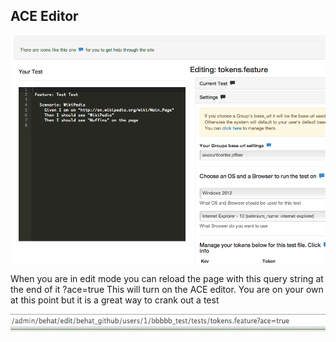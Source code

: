 ## ACE Editor

![Ace Main](images/ace_main.png)

When you are in edit mode you can reload the page with this query string at the end of it ?ace=true
This will turn on the ACE editor.
You are on your own at this point but it is a great way to crank out a test

![Ace URL](images/ace_url.png)

